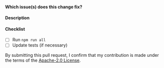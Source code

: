 #### Which issue(s) does this change fix?

#### Description

#### Checklist

- [ ] Run `npm run all`
- [ ] Update tests (if necessary)

By submitting this pull request, I confirm that my contribution is made under the terms of the [Apache-2.0 License](https://www.apache.org/licenses/LICENSE-2.0).

